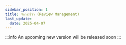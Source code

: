 ```yaml
---
sidebar_position: 1
title: จัดการรีวิว (Review Management)
last_update:
  date: 2025-04-07
---
```


:::info
An upcoming new version will be released soon
:::
